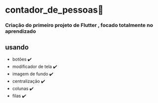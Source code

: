 # contador_de_pessoas:walking:



### Criação do primeiro projeto de Flutter , focado totalmente no aprendizado

## usando

- botões :heavy_check_mark:  
- modificador de tela​ :heavy_check_mark:  
- imagem de fundo​ :heavy_check_mark:  
- centralização :heavy_check_mark:  
- colunas :heavy_check_mark:  
- filas :heavy_check_mark:  

